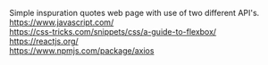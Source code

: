 Simple inspuration quotes web page with use of two different API's. 
<br/>
https://www.javascript.com/ <br/>
https://css-tricks.com/snippets/css/a-guide-to-flexbox/ <br/>
https://reactjs.org/ <br/>
https://www.npmjs.com/package/axios
